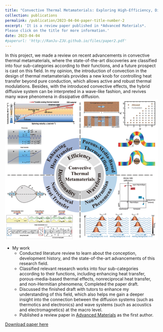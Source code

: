 ```yaml
---
title: "Convective Thermal Metamaterials: Exploring High-Efficiency, Directional, and Wave-Like Heat Transfer"
collection: publications
permalink: /publication/2023-04-04-paper-title-number-2
excerpt: 'It is a review paper published in *Advanced Materials*.
Please click on the title for more information.'
date: 2023-04-04
#paperurl: 'http://RanJu-ZJU.github.io/files/paper2.pdf'
---
```

In this project, we made a review on recent advancements in convective thermal metamaterials, where the state-of-the-art discoveries are classified into four sub-categories according to their functions, and a future prospect is cast on this field. In my opinion, the introduction of convection in the design of thermal metamaterials provides a new knob for controlling heat transfer beyond pure conduction, which allows active and robust thermal modulations. Besides, with the introduced convective effects, the hybrid diffusive system can be interpreted in a wave-like fashion, and revives many wave phenomena in dissipative diffusion.
![Editing a markdown file for a talk](/images/pic2.png)

* My work
  * Conducted literature review to learn about the conception, development history, and the state-of-the-art advancements of this research field.
  * Classified relevant research works into four sub-categories according to their functions, including enhancing heat transfer, porous-media-based thermal effects, nonreciprocal heat transfer, and non-Hermitian phenomena; Completed the paper draft.
  * Discussed the finished draft with tutors to enhance my understanding of this field, which also helps me gain a deeper insight into the connection between the diffusion systems (such as thermotics and electronics) and wave systems (such as acoustics and electromagnetics) at the macro level.
  * Published a review paper in [Advanced Materials](https://onlinelibrary.wiley.com/doi/abs/10.1002/adma.202209123) as the first author.

[Download paper here](http://RanJu-ZJU.github.io/files/paper2.pdf)
